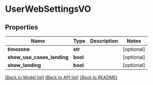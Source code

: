 # UserWebSettingsVO

## Properties
Name | Type | Description | Notes
------------ | ------------- | ------------- | -------------
**timezone** | **str** |  | [optional] 
**show_use_cases_landing** | **bool** |  | [optional] 
**show_landing** | **bool** |  | [optional] 

[[Back to Model list]](../README.md#documentation-for-models) [[Back to API list]](../README.md#documentation-for-api-endpoints) [[Back to README]](../README.md)

